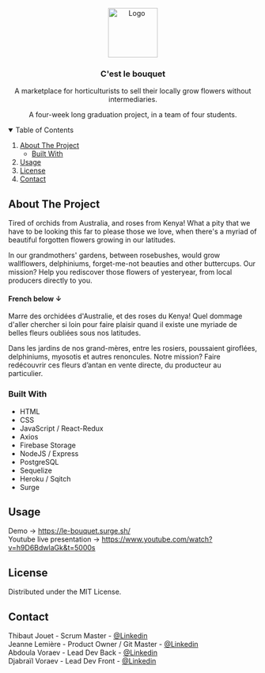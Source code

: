 
<p align="center">
  <a href="#">
    <img src="src/assets/favicon.ico" alt="Logo" width="100" height="100">
  </a>

  <h3 align="center">C'est le bouquet</h3>

  <p align="center">
    A marketplace for horticulturists to sell their locally grow flowers without intermediaries.
  </p>
  <p align="center">
  A four-week long graduation project, in a team of four students.</p>
</p>

<!-- TABLE OF CONTENTS -->
<details open="open">
  <summary>Table of Contents</summary>
  <ol>
    <li>
      <a href="#about-the-project">About The Project</a>
      <ul>
        <li><a href="#built-with">Built With</a></li>
      </ul>
    </li>
    <li><a href="#usage">Usage</a></li>
    <li><a href="#license">License</a></li>
    <li><a href="#contact">Contact</a></li>
  </ol>
</details>

<!-- ABOUT THE PROJECT -->
## About The Project

Tired of orchids from Australia, and roses from Kenya! What a pity that we have to be looking this far to please those we love, when there's a myriad of beautiful forgotten flowers growing in our latitudes.

In our grandmothers' gardens, between rosebushes, would grow wallflowers, delphiniums, forget-me-not beauties and other buttercups. Our mission?
Help you rediscover those flowers of yesteryear, from local producers directly to you.

<h4>French below ↓</h4>

Marre des orchidées d'Australie, et des roses du Kenya! Quel dommage d'aller chercher si loin pour faire plaisir quand il existe une myriade de belles fleurs oubliées sous nos latitudes.

Dans les jardins de nos grand-mères, entre les rosiers, poussaient giroflées, delphiniums, myosotis et autres renoncules. Notre mission? Faire redécouvrir ces fleurs d’antan en vente directe, du producteur au particulier.

### Built With

* HTML
* CSS
* JavaScript / React-Redux
* Axios
* Firebase Storage
* NodeJS / Express
* PostgreSQL
* Sequelize
* Heroku / Sqitch
* Surge

<!-- USAGE EXAMPLES -->
## Usage

Demo → https://le-bouquet.surge.sh/
</br>
Youtube live presentation → https://www.youtube.com/watch?v=h9D6BdwlaGk&t=5000s

<!-- LICENSE -->
## License

Distributed under the MIT License.

<!-- CONTACT -->
## Contact

Thibaut Jouet - Scrum Master - [@Linkedin](https://fr.linkedin.com/in/thibaut-jouet-18793219b)
</br>
Jeanne Lemière - Product Owner / Git Master - [@Linkedin](https://www.linkedin.com/in/jeanne-lemi%C3%A8re-a4b36a1bb/)
</br>
Abdoula Voraev - Lead Dev Back - [@Linkedin](https://fr.linkedin.com/in/abdoula-voraev-306a51171)
</br>
Djabraïl Voraev - Lead Dev Front - [@Linkedin](https://fr.linkedin.com/in/djabrail-voraev-22b8b6207)
